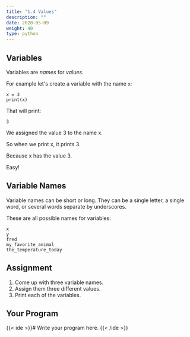 ```yaml
---
title: "1.4 Values"
description: ""
date: 2020-05-09
weight: 40
type: python
---
```


## Variables

Variables are *names* for *values*.

For example let's create a variable with the name `x`:

```
x = 3
print(x)
```

That will print:

```
3
```

We assigned the value 3 to the name x.

So when we print x, it prints 3.

Because x has the value 3.

Easy!

## Variable Names

Variable names can be short or long. They can be a single letter, a single word,
or several words separate by underscores.

These are all possible names for variables:

```
x
y
fred
my_favorite_animal
the_temperature_today
```

## Assignment

1. Come up with three variable names.
2. Assign them three different values.
3. Print each of the variables.

## Your Program

{{< ide >}}# Write your program here.
{{< /ide >}}

